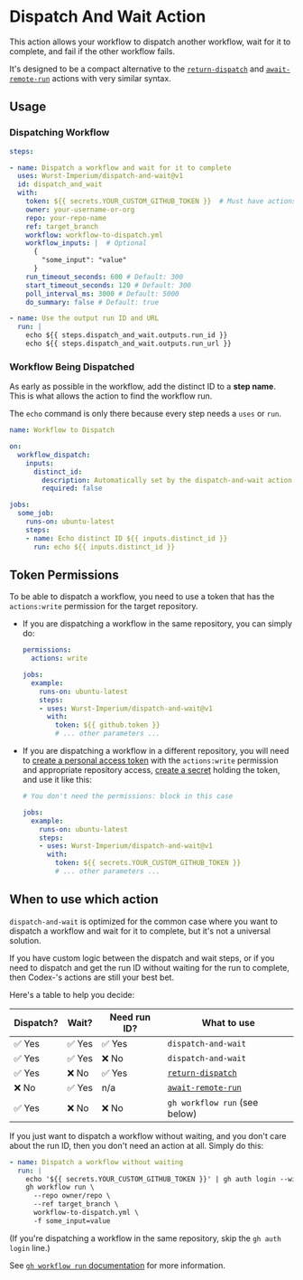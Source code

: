 # Dispatch And Wait Action

This action allows your workflow to dispatch another workflow, wait for it to complete, and fail if the other workflow fails.

It's designed to be a compact alternative to the [`return-dispatch`](https://github.com/Codex-/return-dispatch) and [`await-remote-run`](https://github.com/Codex-/await-remote-run) actions with very similar syntax.

## Usage

### Dispatching Workflow

```yaml
steps:

- name: Dispatch a workflow and wait for it to complete
  uses: Wurst-Imperium/dispatch-and-wait@v1
  id: dispatch_and_wait
  with:
    token: ${{ secrets.YOUR_CUSTOM_GITHUB_TOKEN }}  # Must have actions:write permission
    owner: your-username-or-org
    repo: your-repo-name
    ref: target_branch
    workflow: workflow-to-dispatch.yml
    workflow_inputs: |  # Optional
      {
        "some_input": "value"
      }
    run_timeout_seconds: 600 # Default: 300
    start_timeout_seconds: 120 # Default: 300
    poll_interval_ms: 3000 # Default: 5000
    do_summary: false # Default: true

- name: Use the output run ID and URL
  run: |
    echo ${{ steps.dispatch_and_wait.outputs.run_id }}
    echo ${{ steps.dispatch_and_wait.outputs.run_url }}
```

### Workflow Being Dispatched

As early as possible in the workflow, add the distinct ID to a **step name**. This is what allows the action to find the workflow run.

The `echo` command is only there because every step needs a `uses` or `run`.

```yaml
name: Workflow to Dispatch

on:
  workflow_dispatch:
    inputs:
      distinct_id:
        description: Automatically set by the dispatch-and-wait action (leave blank if running manually)
        required: false

jobs:
  some_job:
    runs-on: ubuntu-latest
    steps:
    - name: Echo distinct ID ${{ inputs.distinct_id }}
      run: echo ${{ inputs.distinct_id }}
```

## Token Permissions

To be able to dispatch a workflow, you need to use a token that has the `actions:write` permission for the target repository.

- If you are dispatching a workflow in the same repository, you can simply do:
  ```yaml
  permissions:
    actions: write

  jobs:
    example:
      runs-on: ubuntu-latest
      steps:
      - uses: Wurst-Imperium/dispatch-and-wait@v1
        with:
          token: ${{ github.token }}
          # ... other parameters ...
  ```
- If you are dispatching a workflow in a different repository, you will need to [create a personal access token](https://github.com/settings/personal-access-tokens) with the `actions:write` permission and appropriate repository access, [create a secret](https://docs.github.com/en/actions/how-tos/write-workflows/choose-what-workflows-do/use-secrets) holding the token, and use it like this:
  ```yaml
  # You don't need the permissions: block in this case

  jobs:
    example:
      runs-on: ubuntu-latest
      steps:
      - uses: Wurst-Imperium/dispatch-and-wait@v1
        with:
          token: ${{ secrets.YOUR_CUSTOM_GITHUB_TOKEN }}
          # ... other parameters ...
  ```

## When to use which action

`dispatch-and-wait` is optimized for the common case where you want to dispatch a workflow and wait for it to complete, but it's not a universal solution.

If you have custom logic between the dispatch and wait steps, or if you need to dispatch and get the run ID without waiting for the run to complete, then Codex-'s actions are still your best bet.

Here's a table to help you decide:

| Dispatch? | Wait? | Need run ID? | What to use |
|---|---|---|---|
| ✅ Yes | ✅ Yes | ✅ Yes | `dispatch-and-wait` |
| ✅ Yes | ✅ Yes | ❌ No | `dispatch-and-wait` |
| ✅ Yes | ❌ No | ✅ Yes | [`return-dispatch`](https://github.com/Codex-/return-dispatch) |
| ❌ No | ✅ Yes | n/a | [`await-remote-run`](https://github.com/Codex-/await-remote-run) |
| ✅ Yes | ❌ No | ❌ No | `gh workflow run` (see below) |

If you just want to dispatch a workflow without waiting, and you don't care about the run ID, then you don't need an action at all. Simply do this:

```yaml
- name: Dispatch a workflow without waiting
  run: |
    echo '${{ secrets.YOUR_CUSTOM_GITHUB_TOKEN }}' | gh auth login --with-token
    gh workflow run \
      --repo owner/repo \
      --ref target_branch \
      workflow-to-dispatch.yml \
      -f some_input=value
```

(If you're dispatching a workflow in the same repository, skip the `gh auth login` line.)

See [`gh workflow run` documentation](https://cli.github.com/manual/gh_workflow_run) for more information.
